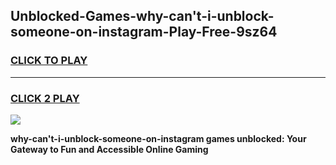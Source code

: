 
## Unblocked-Games-why-can't-i-unblock-someone-on-instagram-Play-Free-9sz64
<h3>
<a href="https://premium76.site?title=why-can't-i-unblock-someone-on-instagram&ref=20M">CLICK TO PLAY</a></h3>
<hr>

<h3>
<a href="https://premium76.site?title=why-can't-i-unblock-someone-on-instagram&ref=20M">CLICK 2 PLAY</a>
  
</h3>

<a href="https://premium76.site?title=why-can't-i-unblock-someone-on-instagram&ref=19M"><img src="https://clearcache.store/games.png"></a>


**why-can't-i-unblock-someone-on-instagram games unblocked: Your Gateway to Fun and Accessible Online Gaming**
